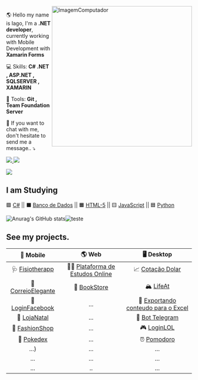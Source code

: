 <img src="https://imgur.com/iP15KIv.png" min-width="400px" max-width="400px" width="380px" align="right" alt="ImagemComputador">

<p align="left"> 
  🌎 Hello my name is Iago, I'm a <strong>.NET developer</strong>, currently working with Mobile Development with <strong>Xamarin Forms</strong>
</p>

<p align="left">
  💻 Skills: <strong>C# .NET , ASP.NET , SQLSERVER , XAMARIN</strong>
</p>

<p align="left">
  💼 Tools: <strong>Git , Team Foundation Server</strong>
</p>

<p align="left">
  💌 If you want to chat with me, don't hesitate to send me a message.. ⤵️
</p>

<p align="left">

<a href="https://www.linkedin.com/in/iagoaferreira/" alt="Linkedin">
<img src="https://img.shields.io/badge/-Linkedin-1C1C1C?style=for-the-badge&amp;logo=Linkedin&amp;logoColor=009c86&amp;link=https://www.linkedin.com/in/iuricode" style="max-width:100%;">

  <a href="https://www.instagram.com/iago_ferreira010/?hl=pt-br" alt="Linkedin">
<img src= "https://img.shields.io/badge/-Instagram-1C1C1C?style=for-the-badge&amp;logo=Instagram&amp;logoColor=009c86&amp;link=https://www.instagram.com/iuricode" style="max-width:100%;">
    </p>  </a>
  
![](https://komarev.com/ghpvc/?username=IagoAntunes)



## I am Studying

:purple_square: [C#](https://github.com/IagoAntunes/C-sharp-_Learning) || :black_large_square: [Banco de Dados](https://github.com/IagoAntunes/MYSQL) || :orange_square: [HTML-5](https://github.com/IagoAntunes/HTML-5__learning) ||  :yellow_square: [JavaScript](https://github.com/IagoAntunes/Java-Script__learning) || :blue_square:    [Python](https://github.com/IagoAntunes/Python__learning)
  
![Anurag's GitHub stats](https://github-readme-stats.vercel.app/api?username=IagoAntunes&show_icons=true&theme=tokyonight)![teste](https://github-readme-stats.vercel.app/api/top-langs?username=IagoAntunes&show_icons=true&theme=tokyonight&locale=en&layout=compact)
  
## See my projects.

  
  
|   📱 Mobile   |  🌎 Web  |    🖥️ Desktop   |
| :---:         |     :---:      |          :---: |
| :stethoscope: [Fisiotherapp](https://github.com/IagoAntunes/Fisiotherapp)         | :man_health_worker: [Plataforma de Estudos Online](https://github.com/IagoAntunes/Fisiotherapp) | :chart_with_upwards_trend: [Cotação Dolar](https://github.com/IagoAntunes/CotacaoDolar)         |
| :love_letter: [CorreioElegante](https://github.com/IagoAntunes/CorreioElegante)        | 📘 [BookStore](https://github.com/IagoAntunes/BookStore)        | :mountain_snow: [LifeAt](https://github.com/IagoAntunes/LifeAt)         |
| :large_blue_circle: [LoginFacebook](https://github.com/IagoAntunes/LoginFacebook)         | ...         | :green_book: [Exportando conteudo para o Excel](https://github.com/IagoAntunes/C-sharp-_Learning/tree/main/Projetos/Inserindo%20valores%20Excel)         |
| :christmas_tree: [LojaNatal](https://github.com/IagoAntunes/LojaNatal)        | ...         | :robot: [Bot Telegram](https://github.com/IagoAntunes/C-sharp-_Learning/tree/main/Projetos/Bot%20Telegram)         |
|  👕 [FashionShop](https://github.com/IagoAntunes/FashionShop)       | ...        | :video_game: [LoginLOL](https://github.com/IagoAntunes/LoginLOL)         |
| :magnet: [Pokedex](https://github.com/IagoAntunes/Pokedex)        | ...         | :alarm_clock: [Pomodoro](https://github.com/IagoAntunes/Pomodoro)        |
| ...)         | ...         | ...         |
| ...         | ...         | ...         |
| ...         | ..         | ...         |
 
  
